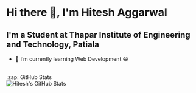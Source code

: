# Hi there 👋, I'm Hitesh Aggarwal

## I'm a Student at Thapar Institute of Engineering and Technology, Patiala

- 🌱 I’m currently learning Web Development 😁

<br />
<summary>:zap: GitHub Stats</summary>

<img align="left" alt="Hitesh's GitHub Stats" src="https://github-readme-stats.vercel.app/api?username=hitesh-aggarwal&show_icons=true&hide_border=false&title_color=ff652f&icon_color=FFE400&bg_color=09131B&text_color=ffffff&border_color=0c1a25" />

